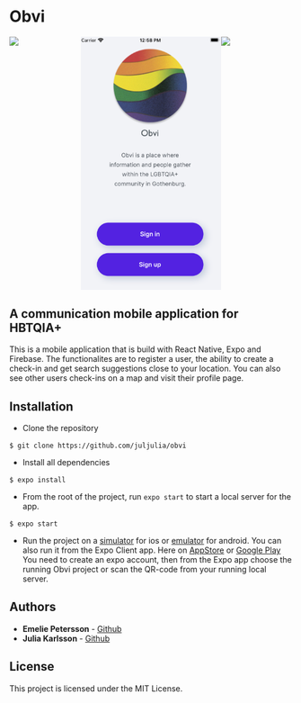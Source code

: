 # Obvi

<div style="display: flex">
<img src="./reg.gif" style="display: inline-block" width="250px">
<img src="./welcome.png" style="display: inline-block" width="250px">
<img src="./checkin.gif" style="display: inline-block " width="250px">
</div>

## A communication mobile application for HBTQIA+

<!-- ![Image description]() -->

This is a mobile application that is build with React Native, Expo and Firebase. The functionalites are to register a user, the ability to create a check-in and get search suggestions close to your location. You can also see other users check-ins on a map and visit their profile page.

## Installation

- Clone the repository

```
$ git clone https://github.com/juljulia/obvi
```

- Install all dependencies

```
$ expo install
```

- From the root of the project, run `expo start` to start a local server for the app.

```
$ expo start
```

- Run the project on a [simulator](https://docs.expo.io/workflow/ios-simulator/) for ios or [emulator](https://docs.expo.io/workflow/android-studio-emulator/) for android. You can also run it from the Expo Client app. Here on [AppStore](https://apps.apple.com/se/app/expo-client/id982107779) or [Google Play](https://play.google.com/store/apps/details?id=host.exp.exponent&hl=en_US&gl=US) You need to create an expo account, then from the Expo app choose the running Obvi project or scan the QR-code from your running local server.

## Authors

- **Emelie Petersson** - [Github](https://github.com/emeliepetersson)
- **Julia Karlsson** - [Github](https://github.com/Juljulia)

## License

This project is licensed under the MIT License.
